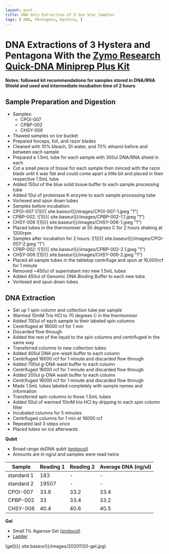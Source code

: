 ```yaml
---
layout: post
title: DNA Only Extraction of 3 Sea Star Samples
tags: [ DNA, Pentagona, Hystera, ]
---
```


# DNA Extractions of 3 Hystera and Pentagona With the [Zymo Research Quick-DNA Miniprep Plus Kit](https://www.zymoresearch.com/collections/quick-dna-kits/products/quick-dna-miniprep-plus-kit)

**Notes: followed kit recommendations for samples stored in DNA/RNA Shield and used and intermediate incubation time of 2 hours**

## Sample Preparation and Digestion

- Samples:
  - CPOI-007
  - CPBP-002
  - CHSY-006
- Thawed samples on ice bucket
- Prepared forceps, foil, and razor blades
- Cleaned with 10% bleach, DI water, and 70% ethanol before and between each sample
- Prepared a 1.5mL tube for each sample with 300ul DNA/RNA shield in each
- Cut a small piece of tissue for each sample then minced with the razor blade until it was flat and could come apart a little bit and placed in their respective 1.5mL tube
- Added 150ul of the blue solid tissue buffer to each sample processing tube
- Added 10ul of proteinase K enzyme to each sample processing tube
- Vortexed and spun down tubes
- Samples before incubation:
- CPOI-007
![1]({{ site.baseurl}}/images/CPOI-007-1.jpeg "1")
- CPBP-002:
![1]({{ site.baseurl}}/images/CPBP-002-1.1.jpeg "1")
- CHSY-006
![1]({{ site.baseurl}}/images/CHSY-006-1.jpeg "1")
- Placed tubes in the thermomixer at 55 degrees C for 2 hours shaking at 1200rpm
- Samples after incubation for 2 hours:
![1]({{ site.baseurl}}/images/CPOI-007-2.jpeg "1")
- CPBP-002:
![1]({{ site.baseurl}}/images/CPBP-002-2.1.jpeg "1")
- CHSY-006
![1]({{ site.baseurl}}/images/CHSY-006-2.jpeg "1")
- Placed all sample tubes in the tabletop centrifuge and spun at 16,000rcf for 1 minute
- Removed ~450ul of supernatant into new 1.5mL tubes
- Added 450ul of Genomic DNA Binding Buffer to each new tube
- Vortexed and spun down tubes

## DNA Extraction

- Set up 1 spin column and collection tube per sample
- Warmed 10mM Tris HCl to 70 degrees C in the thermomixer
- Added 700ul of each sample to their labeled spin columns
- Centrifuged at 16000 rcf for 1 min
- Discarded flow through
- Added the rest of the liquid to the spin columns and centrifuged in the same way
- Transferred columns to new collection tubes
- Added 400ul DNA pre-wash buffer to each column
- Centrifuged 16000 rcf for 1 minute and discarded flow through
- Added 700ul g-DNA wash buffer to each column
- Centrifuged 16000 rcf for 1 minute and discarded flow through
- Added 200ul g-DNA wash buffer to each column
- Centrifuged 16000 rcf for 1 minute and discarded flow through
- Made 1.5mL tubes labeled completely with sample names and information
- Transferred spin columns to those 1.5mL tubes
- Added 50ul of warmed 10mM tris HCl by dripping to each spin column filter
- Incubated columns for 5 minutes
- Centrifuged columns for 1 min at 16000 rcf
- Repeated last 3 steps once
- Placed tubes on ice afterwards

**Qubit**

- Broad range dsDNA qubit ([protocol](https://meschedl.github.io/MES_Puritz_Lab_Notebook/2019-03-02/Qubit-Protocol))
- Amounts are in ng/ul and samples were read twice

|Sample|Reading 1|Reading 2| Average DNA (ng/ul)|
|---|---|---|---|
|standard 1|183|-|-|
|standard 2|19507|-|-|
|CPOI-007|33.6|33.2|33.4|
|CPBP-002|33|33.4|33.2|
|CHSY-006|40.4|40.6|40.5|

**Gel**

- Small 1% Agarose Gel ([protocol](https://meschedl.github.io/MES_Puritz_Lab_Notebook/2019-03-01/PPP-Lab-Gel-Protocol))
- [Ladder](https://www.thermofisher.com/document-connect/document-connect.html?url=https%3A%2F%2Fassets.thermofisher.com%2FTFS-Assets%2FLSG%2Fmanuals%2FMAN0013047_GeneRuler_1kb_Plus_DNALadder_250ug_UG.pdf&title=VXNlciBHdWlkZTogR2VuZVJ1bGVyIDEga2IgUGx1cyBETkEgTGFkZGVy)

[gel]({{ site.baseurl}}/images/20201120-gel.jpg)
